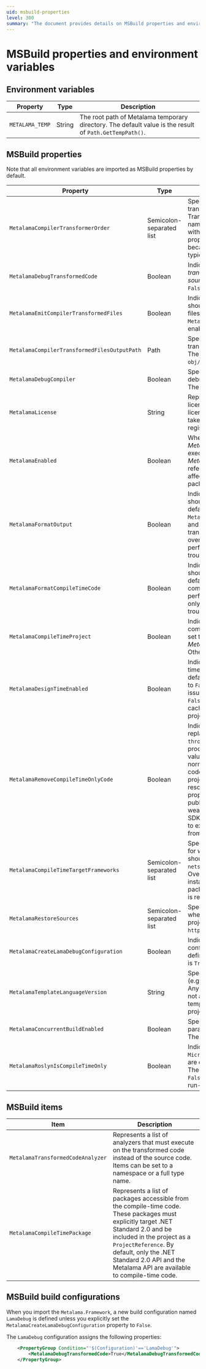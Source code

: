 ```yaml
---
uid: msbuild-properties
level: 300
summary: "The document provides details on MSBuild properties and environment variables, including their types, descriptions and default values, related to the Metalama compiler."
---
```


# MSBuild properties and environment variables

## Environment variables

| Property                                     | Type                     | Description                                                                                                                                                                                                                                                                                                                                                                                                                                                                                                   |
| -------------------------------------------- | ------------------------ | ------------------------------------------------------------------------------------------------------------------------------------------------------------------------------------------------------------------------------------------------------------------------------------------------------------------------------------------------------------------------------------------------------------------------------------------------------------------------------------------------------------- |
| `METALAMA_TEMP` | String | The root path of Metalama temporary directory. The default value is the result of `Path.GetTempPath()`.

## MSBuild properties

Note that all environment variables are imported as MSBuild properties by default.

| Property                                     | Type                     | Description                                                                                                                                                                                                                                                                                                                                                                                                                                                                                                   |
| -------------------------------------------- | ------------------------ | ------------------------------------------------------------------------------------------------------------------------------------------------------------------------------------------------------------------------------------------------------------------------------------------------------------------------------------------------------------------------------------------------------------------------------------------------------------------------------------------------------------- |
| `MetalamaCompilerTransformerOrder`           | Semicolon-separated list | Specifies the execution order of transformers in the current project. Transformers are identified by their namespace-qualified type name but without the assembly name. This property is generally unimportant because the only transformer is typically _Metalama.Framework_.                                                                                                                                                                                                                                |
| `MetalamaDebugTransformedCode`               | Boolean                  | Indicates that you want to debug the _transformed_ code instead of the _source_ code. The default value is `False`.                                                                                                                                                                                                                                                                                                                                                                                           |
| `MetalamaEmitCompilerTransformedFiles`       | Boolean                  | Indicates that `Metalama.Compiler` should write the transformed code files to disk. The default is `True` if `MetalamaDebugTransformedCode` is enabled and `False` otherwise.                                                                                                                                                                                                                                                                                                                                 |
| `MetalamaCompilerTransformedFilesOutputPath` | Path                     | Specifies the directory path where the transformed code files are written. The default is `obj/$(Configuration)/metalama`.                                                                                                                                                                                                                                                                                                                                                                                    |
| `MetalamaDebugCompiler`                      | Boolean                  | Specifies that you want to attach a debugger to the compiler process. The default value is `False`.                                                                                                                                                                                                                                                                                                                                                                                                           |
| `MetalamaLicense`                            | String                   | Represents a Metalama license key or license server URL. Any license key or license server URL provided this way takes precedence over the license registered via the `metalama` global tool.                                                                                                                                                                                                                                                                                                                 |
| `MetalamaEnabled`                            | Boolean                  | When set to `False`, specifies that _Metalama.Framework_ should not execute in this project, although the _Metalama.Framework_ package is referenced in the project. It does not affect the _Metalama.Compiler_ package.                                                                                                                                                                                                                                                                                      |
| `MetalamaFormatOutput`                       | Boolean                  | Indicates that the transformed code should be nicely formatted. The default value is `True` if `MetalamaDebugTransformedCode` is `True` and `False` otherwise. Formatting the transformed code has a performance overhead and should only be performed when the code is troubleshot or exported.                                                                                                                                                                                                                                                                               |
| `MetalamaFormatCompileTimeCode`              | Boolean                  | Indicates that the compile-time code should be nicely formatted. The default value is `False`. Formatting the compile-time code has a performance overhead and should only be performed when the code is troubleshot or exported.                                                                                                                                                                                                                                                                             |
| `MetalamaCompileTimeProject`                 | Boolean                  | Indicates that the complete project is compile-time code. This property is set to `True` by the _Metalama.Framework.Sdk_ package. Otherwise, the default value is `False`.                                                                                                                                                                                                                                                                                                                                    |
| `MetalamaDesignTimeEnabled`                  | Boolean                  | Indicates that the real-time design-time experience is enabled. The default value is `True`, and it can be set to `False` to work around performance issues. When this property is set to `False`, refreshing the IntelliSense cache requires you to rebuild the project.                                                                                                                                                                                                                                     |
| `MetalamaRemoveCompileTimeOnlyCode`          | Boolean                  | Indicates that Metalama should replace compile-time-only code with `throw new NotSupportedException()` in produced assemblies. The default value is `True` because Metalama normally executes compile-time-only code from the compile-time sub-project embedded as a managed resource in the assembly. This property should be set to `False` in public assemblies referenced by a weaver-style project (using Metalama SDK) because Metalama SDK needs to execute compile-time-only code from the main assembly. |
| `MetalamaCompileTimeTargetFrameworks`        | Semicolon-separated list | Specifies the list of target frameworks for which compile-time projects should be built. The default value is `netstandard2.0;net6.0;net48`. Override this property if you cannot install the required .NET targetting packs on the machine. `netstandard2.0` is required. |
| `MetalamaRestoreSources`                     | Semicolon-separated list | Specifies the list of NuGet feeds used when restoring the compile-time project. The default value is `https://api.nuget.org/v3/index.json`. |
| `MetalamaCreateLamaDebugConfiguration`       | Boolean                  | Indicates that the `LamaDebug` build configuration should be automatically defined (see below). The default value is `True`. |
| `MetalamaTemplateLanguageVersion`            | String                   | Specifies the C# language version (e.g. `10.0`) that's used by templates. Any syntax from higher C# versions is not allowed in template bodies. Such templates can then be used in projects that use this C# version.
| `MetalamaConcurrentBuildEnabled` | Boolean | Specifies that Metalama can parallelize the work on several cores. The default value is `True`. |
| `MetalamaRoslynIsCompileTimeOnly` | Boolean | Indicates that types from the `Microsoft.CodeAnalysis` namespaces are considered compile-time-only. The default value is `True`. Set it to `False` if your project uses Roslyn in run-time code. |

## MSBuild items

| Item                              | Description                                                                                                                                                                                                                                                                              |
| --------------------------------- | ---------------------------------------------------------------------------------------------------------------------------------------------------------------------------------------------------------------------------------------------------------------------------------------- |
| `MetalamaTransformedCodeAnalyzer` | Represents a list of analyzers that must execute on the transformed code instead of the source code. Items can be set to a namespace or a full type name.                                                                                                                                |
| `MetalamaCompileTimePackage`      | Represents a list of packages accessible from the compile-time code. These packages must explicitly target .NET Standard 2.0 and be included in the project as a `ProjectReference`. By default, only the .NET Standard 2.0 API and the Metalama API are available to compile-time code. |

## MSBuild build configurations

When you import the `Metalama.Framework`, a new build configuration named `LamaDebug` is defined unless you explicitly set the `MetalamaCreateLamaDebugConfiguration` property to `False`. 

The `LamaDebug` configuration assigns the following properties:

```xml
    <PropertyGroup Condition="'$(Configuration)'=='LamaDebug'">
        <MetalamaDebugTransformedCode>True</MetalamaDebugTransformedCode>
    </PropertyGroup>
```



